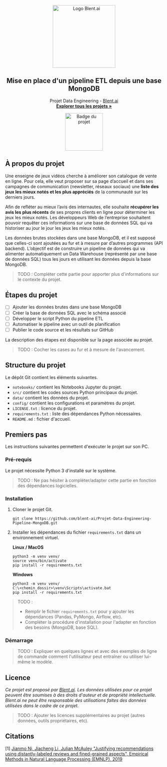 <div align="center">
  <a href="https://blent.ai">
    <img src="https://blent-static-media.s3.eu-west-3.amazonaws.com/images/logo/logo_blent_300x.png" alt="Logo Blent.ai" width="200" />
  </a>

  <h2 align="center">Mise en place d'un pipeline ETL depuis une base MongoDB</h2>

  <p align="center">
    Projet Data Engineering - <a href="https://blent.ai">Blent.ai</a>
    <br />
    <a href="https://blent.ai/app/projects" target="_blank"><strong>Explorer tous les projets »</strong></a>
</div>

<div align="center"><img src="https://cdn.static-media.blent.ai/images/projects/badge_mongodb.svg" width="120" alt="Badge du projet" /></div>

## À propos du projet

Une enseigne de jeux vidéos cherche à améliorer son catalogue de vente en ligne. Pour cela, elle veut proposer sur sa page d’accueil et dans ses campagnes de communication (newsletter, réseaux sociaux) une  **liste des jeux les mieux notés et les plus appréciés**  de la communauté sur les derniers jours.

Afin de refléter au mieux l’avis des internautes, elle souhaite  **récupérer les avis les plus récents**  de ses propres clients en ligne pour déterminer les jeux les mieux notés. Les développeurs Web de l’entreprise souhaitent pouvoir requêter ces informations sur une base de données SQL qui va historiser au jour le jour les jeux les mieux notés.

Les données brutes stockées dans une base MongoDB, et il est supposé que celles-ci sont ajoutées au fur et à mesure par d’autres programmes (API backend). L’objectif est de construire un pipeline de données qui va alimenter automatiquement un Data Warehouse (représenté par une base de données SQL) tous les jours en utilisant les données depuis la base MongoDB.

> TODO : Compléter cette partie pour apporter plus d'informations sur le contexte du projet.

## Étapes du projet

- [ ] Ajouter les données brutes dans une base MongoDB
- [ ] Créer la base de données SQL avec le schéma associé
- [ ] Développer le script Python du pipeline ETL
- [ ] Automatiser le pipeline avec un outil de planification
- [ ] Publier le code source et les résultats sur GitHub

La description des étapes est disponible sur la page associée au projet.

> TODO : Cocher les cases au fur et à mesure de l'avancement.

## Structure du projet

Le dépôt Git contient les éléments suivantes.

- `notebooks/` contient les Notebooks Jupyter du projet.
- `src/` contient les codes sources Python principaux du projet.
- `data/` contient les données du projet.
- `config/` contient les configurations et paramètres du projet.
- `LICENSE.txt` : licence du projet.
- `requirements.txt` : liste des dépendances Python nécessaires.
- `README.md` : fichier d'accueil.

## Premiers pas

Les instructions suivantes permettent d'exécuter le projet sur son PC.

### Pré-requis

Le projet nécessite Python 3 d'installé sur le système.

> TODO : Ne pas hésiter à compléter/adapter cette partie en fonction des dépendances logicielles.

### Installation

1. Cloner le projet Git.
	```
	git clone https://github.com/blent-ai/Projet-Data-Engineering-Pipeline-MongoDB.git
	```
2. Installer les dépendances du fichier `requirements.txt` dans un environnement virtuel.

	**Linux / MacOS**
	```
	python3 -m venv venv/
	source venv/bin/activate
	pip install -r requirements.txt
	```
	**Windows**
	```
	python3 -m venv venv/
	C:\<chemin_dossir>\venv\Scripts\activate.bat
	pip install -r requirements.txt
	```

> TODO :
> - Remplir le fichier `requirements.txt` pour y ajouter les dépendances (Pandas, PyMongo, Airflow, etc).
> - Compléter la procédure d'installation pour l'adapter en fonction des besoins (MongoDB, base SQL).

### Démarrage

> TODO : Expliquer en quelques lignes et avec des exemples de ligne de commande comment l'utilisateur peut entraîner ou utiliser lui-même le modèle. 

## Licence

*Ce projet est proposé par <a href="https://blent.ai">Blent.ai</a>. Les données utilisées pour ce projet peuvent être soumises à des droits d'auteur et de propriété intellectuelle. Blent.ai ne peut être responsable des utilisations faites des données utilisées dans le cadre de ce projet.*

> TODO : Ajouter les licences supplémentaires au projet (autres données, outils propriétaires, etc).

## Citations

[1]  [Jianmo Ni, Jiacheng Li, Julian McAuley "Justifying recommendations using distantly-labeled reviews and fined-grained aspects", Empirical Methods in Natural Language Processing (EMNLP), 2019](https://cseweb.ucsd.edu//~jmcauley/pdfs/emnlp19a.pdf)
